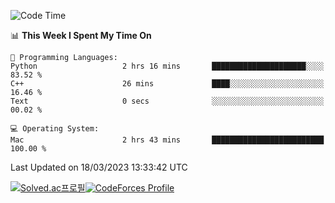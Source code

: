
<!--START_SECTION:waka-->
![Code Time](http://img.shields.io/badge/Code%20Time-2%2C617%20hrs%2043%20mins-blue)

📊 **This Week I Spent My Time On** 

```text
💬 Programming Languages: 
Python                   2 hrs 16 mins       █████████████████████░░░░   83.52 % 
C++                      26 mins             ████░░░░░░░░░░░░░░░░░░░░░   16.46 % 
Text                     0 secs              ░░░░░░░░░░░░░░░░░░░░░░░░░   00.02 % 

💻 Operating System: 
Mac                      2 hrs 43 mins       █████████████████████████   100.00 % 
```


 Last Updated on 18/03/2023 13:33:42 UTC
<!--END_SECTION:waka-->
[![Solved.ac프로필](http://mazassumnida.wtf/api/generate_badge?boj=hckim96)](https://solved.ac/hckim96)[![CodeForces Profile](https://cf.leed.at?id=hckim96)](https://codeforces.com/profile/hckim96)
